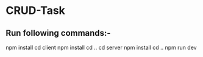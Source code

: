 # CRUD-Task

## Run following commands:-

npm install
cd client
npm install
cd ..
cd server
npm install
cd ..
npm run dev
